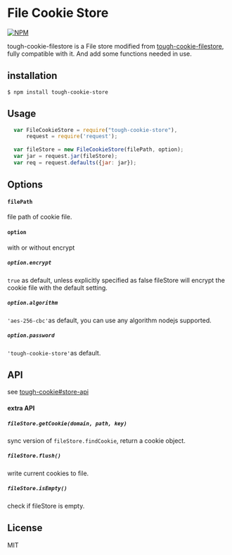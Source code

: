 # File Cookie Store

[![NPM](https://nodei.co/npm/tough-cookie-store.png?downloads=true&downloadRank=true&stars=true)](https://nodei.co/npm/tough-cookie-store/)

tough-cookie-filestore is a File store modified from [tough-cookie-filestore](https://github.com/mitsuru/tough-cookie-filestore),  fully compatible with it. And add some functions needed in use.

## installation

    $ npm install tough-cookie-store

## Usage

```javascript
  var FileCookieStore = require("tough-cookie-store"),
      request = require('request');
  
  var fileStore = new FileCookieStore(filePath, option);
  var jar = request.jar(fileStore);
  var req = request.defaults({jar: jar});
```

## Options

#### `filePath`
  file path of cookie file.
  
#### `option`
with or without encrypt
##### `option.encrypt`
`true` as default, unless explicitly specified as false fileStore will encrypt the cookie file with the default setting.
##### `option.algorithm`
`'aes-256-cbc'`as default, you can use any algorithm nodejs supported.
##### `option.password`
`'tough-cookie-store'`as default.

## API
see [tough-cookie#store-api](https://github.com/SalesforceEng/tough-cookie#store-api)

#### extra API

##### `fileStore.getCookie(domain, path, key)`
sync version of `fileStore.findCookie`, return a cookie object.
##### `fileStore.flush()`
write current cookies to file.
##### `fileStore.isEmpty()`
check if fileStore is empty.

## License

 MIT
